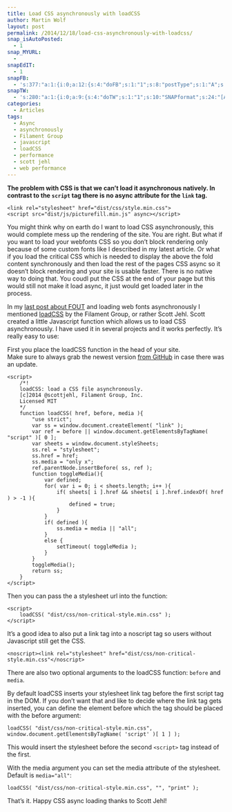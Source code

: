 ```yaml
---
title: Load CSS asynchronously with loadCSS
author: Martin Wolf
layout: post
permalink: /2014/12/18/load-css-asynchronously-with-loadcss/
snap_isAutoPosted:
  - 1
snap_MYURL:
  - 
snapEdIT:
  - 1
snapFB:
  - 's:377:"a:1:{i:0;a:12:{s:4:"doFB";s:1:"1";s:8:"postType";s:1:"A";s:10:"AttachPost";s:1:"2";s:10:"SNAPformat";s:35:"New post on MartinWolf.org: %TITLE%";s:9:"isAutoImg";s:1:"A";s:8:"imgToUse";s:0:"";s:9:"isAutoURL";s:1:"A";s:8:"urlToUse";s:0:"";s:11:"isPrePosted";s:1:"1";s:8:"isPosted";s:1:"1";s:4:"pgID";s:31:"711305895599362_812829615446989";s:5:"pDate";s:19:"2014-12-16 10:24:06";}}";'
snapTW:
  - 's:280:"a:1:{i:0;a:9:{s:4:"doTW";s:1:"1";s:10:"SNAPformat";s:24:"[Article] %TITLE%: %URL%";s:8:"attchImg";s:1:"0";s:9:"isAutoImg";s:1:"A";s:8:"imgToUse";s:0:"";s:11:"isPrePosted";s:1:"1";s:8:"isPosted";s:1:"1";s:4:"pgID";s:18:"544800129635844096";s:5:"pDate";s:19:"2014-12-16 10:24:07";}}";'
categories:
  - Articles
tags:
  - Async
  - asynchronously
  - Filament Group
  - javascript
  - loadCSS
  - performance
  - scott jehl
  - web performance
---
```

**The problem with CSS is that we can&#8217;t load it asynchronous natively. In contrast to the `script` tag there is no async attribute for the `link` tag.**

<pre><code class="lang-markup" >&lt;link rel="stylesheet" href="dist/css/style.min.css"&gt;
&lt;script src="dist/js/picturefill.min.js" async&gt;&lt;/script&gt;</code></pre>

You might think why on earth do I want to load CSS asynchronously, this would complete mess up the rendering of the site. You are right. But what if you want to load your webfonts CSS so you don&#8217;t block rendering only because of some custom fonts like I described in my latest article. Or what if you load the critical CSS which is needed to display the above the fold content synchronously and then load the rest of the pages CSS async so it doesn&#8217;t block rendering and your site is usable faster. There is no native way to doing that. You coudl put the CSS at the end of your page but this would still not make it load async, it just would get loaded later in the process.

<!--more-->

In my [last post about FOUT][1] and loading web fonts asynchronously I mentioned [loadCSS][2] by the Filament Group, or rather Scott Jehl. Scott created a little Javascript function which allows us to load CSS asynchronously. I have used it in several projects and it works perfectly. It&#8217;s really easy to use:

First you place the loadCSS function in the head of your site.  
Make sure to always grab the newest version [from GitHub][3] in case there was an update.

<pre><code class="lang-javascript" >&lt;script&gt;
    /*!
    loadCSS: load a CSS file asynchronously.
    [c]2014 @scottjehl, Filament Group, Inc.
    Licensed MIT
    */
    function loadCSS( href, before, media ){
        "use strict";
        var ss = window.document.createElement( "link" );
        var ref = before || window.document.getElementsByTagName( "script" )[ 0 ];
        var sheets = window.document.styleSheets;
        ss.rel = "stylesheet";
        ss.href = href;
        ss.media = "only x";
        ref.parentNode.insertBefore( ss, ref );
        function toggleMedia(){
            var defined;
            for( var i = 0; i &lt; sheets.length; i++ ){
                if( sheets[ i ].href && sheets[ i ].href.indexOf( href ) &gt; -1 ){
                    defined = true;
                }
            }
            if( defined ){
                ss.media = media || "all";
            }
            else {
                setTimeout( toggleMedia );
            }
        }
        toggleMedia();
        return ss;
    }
&lt;/script&gt;</code></pre>

Then you can pass the a stylesheet url into the function:

<pre><code class="lang-markup" >&lt;script&gt;
    loadCSS( "dist/css/non-critical-style.min.css" );
&lt;/script&gt;</code></pre>

It&#8217;s a good idea to also put a link tag into a noscript tag so users without Javascript still get the CSS.

<pre><code class="lang-markup" >&lt;noscript&gt;&lt;link rel="stylesheet" href="dist/css/non-critical-style.min.css"&lt;/noscript&gt;</code></pre>

There are also two optional arguments to the loadCSS function: `before` and `media`.

By default loadCSS inserts your stylesheet link tag before the first script tag in the DOM. If you don&#8217;t want that and like to decide where the link tag gets inserted, you can define the element before which the tag should be placed with the before argument:

<pre><code class="lang-javascript" >loadCSS( "dist/css/non-critical-style.min.css", window.document.getElementsByTagName( 'script' )[ 1 ] );</code></pre>

This would insert the stylesheet before the second `<script>` tag instead of the first.

With the media argument you can set the media attribute of the stylesheet. Default is `media="all"`:

<pre><code class="lang-javascript" >loadCSS( "dist/css/non-critical-style.min.css", "", "print" );</code></pre>

That&#8217;s it. Happy CSS async loading thanks to Scott Jehl!

 [1]: http://martinwolf.org/2014/12/15/why-fout-isnt-so-bad-after-all/
 [2]: https://github.com/filamentgroup/loadCSS
 [3]: https://github.com/filamentgroup/loadCSS/blob/master/loadCSS.js